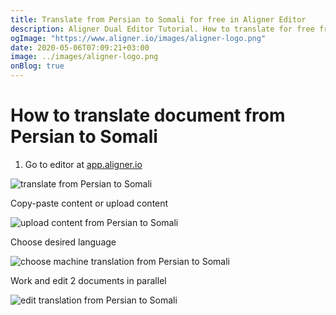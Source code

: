 ```yaml
---
title: Translate from Persian to Somali for free in Aligner Editor
description: Aligner Dual Editor Tutorial. How to translate for free from Persian to Somali. Aligner is multilingual document management platform. 
ogImage: "https://www.aligner.io/images/aligner-logo.png"
date: 2020-05-06T07:09:21+03:00
image: ../images/aligner-logo.png
onBlog: true
---
```


# How to translate document from Persian to Somali

1. Go to editor at [app.aligner.io](https://app.aligner.io "Aligner App web page")

![translate from Persian to Somali](../aligner-blank-editor.png "translate from Persian to Somali")

Copy-paste content or upload content

![upload content from Persian to Somali](../aligner-uploaded-document.png "upload content from Persian to Somali")

Choose desired language

![choose machine translation from Persian to Somali](../aligner-language-dropdown.png "choose machine translation from Persian to Somali")

Work and edit 2 documents in parallel

![edit translation from Persian to Somali](../aligner-double-sitded-editor.png "edit translation from Persian to Somali")

